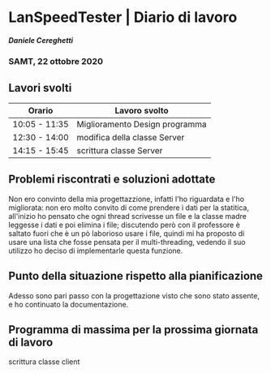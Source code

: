 # LanSpeedTester | Diario di lavoro
##### Daniele Cereghetti
### SAMT, 22 ottobre 2020

## Lavori svolti


|Orario        |Lavoro svolto                 |
|--------------|------------------------------|
|10:05 - 11:35 |Miglioramento Design programma|
|12:30 - 14:00 |modifica della classe Server  |
|14:15 - 15:45 |scrittura classe Server  |


##  Problemi riscontrati e soluzioni adottate
Non ero convinto della mia progettazzione, infatti l'ho riguardata e l'ho migliorata: non ero molto convito di come prendere 
i dati per la statitica, all'inizio ho pensato che ogni thread scrivesse un file e la classe madre leggesse i dati e poi elimina i file;
discutendo però con il professore è saltato fuori che è un pò laborioso usare i file, quindi mi ha proposto di usare una lista che fosse 
pensata per il multi-threading, vedendo il suo utilizzo ho deciso di implementarle questa funzione.

##  Punto della situazione rispetto alla pianificazione
Adesso sono pari passo con la progettazione visto che sono stato assente, e ho continuato la documentazione.

## Programma di massima per la prossima giornata di lavoro
scrittura classe client
